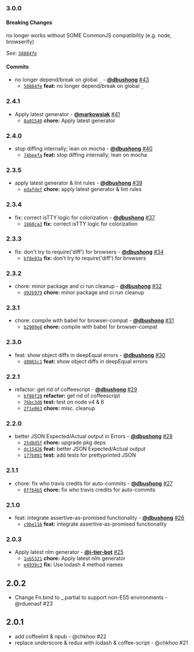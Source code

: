 ### 3.0.0

#### Breaking Changes

no longer works without SOME CommonJS compatibility (e.g. node, browserify)

*See: [`58884fe`](https://github.com/groupon/assertive/commit/58884feb9912ad40b32adac84923b85ceb6c7716)*

#### Commits

* no longer depend/break on global `_` - **[@dbushong](https://github.com/dbushong)** [#43](https://github.com/groupon/assertive/pull/43)
  - [`58884fe`](https://github.com/groupon/assertive/commit/58884feb9912ad40b32adac84923b85ceb6c7716) **feat:** no longer depend/break on global `_`


### 2.4.1

* Apply latest generator - **[@markowsiak](https://github.com/markowsiak)** [#41](https://github.com/groupon/assertive/pull/41)
  - [`8a01540`](https://github.com/groupon/assertive/commit/8a01540c8722b30f3dbf3b996667cdda9b89f49d) **chore:** Apply latest generator


### 2.4.0

* stop diffing internally; lean on mocha - **[@dbushong](https://github.com/dbushong)** [#40](https://github.com/groupon/assertive/pull/40)
  - [`74beefa`](https://github.com/groupon/assertive/commit/74beefae671795e09bae68c107114456fd3b14a3) **feat:** stop diffing internally; lean on mocha


### 2.3.5

* apply latest generator & lint rules - **[@dbushong](https://github.com/dbushong)** [#39](https://github.com/groupon/assertive/pull/39)
  - [`edafdef`](https://github.com/groupon/assertive/commit/edafdefe3db0eadee5566d09ce22eb0fc3d9cad8) **chore:** apply latest generator & lint rules


### 2.3.4

* fix: correct isTTY logic for colorization - **[@dbushong](https://github.com/dbushong)** [#37](https://github.com/groupon/assertive/pull/37)
  - [`1860ca3`](https://github.com/groupon/assertive/commit/1860ca3402fb8960ec037fdadcd57fb2ef9dfc0c) **fix:** correct isTTY logic for colorization


### 2.3.3

* fix: don't try to require('diff') for browsers - **[@dbushong](https://github.com/dbushong)** [#34](https://github.com/groupon/assertive/pull/34)
  - [`bf8e03a`](https://github.com/groupon/assertive/commit/bf8e03a22da8f584df54f07264f96eaedc0418fb) **fix:** don't try to require('diff') for browsers


### 2.3.2

* chore: minor package and ci run cleanup - **[@dbushong](https://github.com/dbushong)** [#32](https://github.com/groupon/assertive/pull/32)
  - [`d92b979`](https://github.com/groupon/assertive/commit/d92b979dfb75f79d05473707b1e1bdce3b613958) **chore:** minor package and ci run cleanup


### 2.3.1

* chore: compile with babel for browser-compat - **[@dbushong](https://github.com/dbushong)** [#31](https://github.com/groupon/assertive/pull/31)
  - [`b2909e8`](https://github.com/groupon/assertive/commit/b2909e8548006e0fb62ade6b43d6c342ebab9282) **chore:** compile with babel for browser-compat


### 2.3.0

* feat: show object diffs in deepEqual errors - **[@dbushong](https://github.com/dbushong)** [#30](https://github.com/groupon/assertive/pull/30)
  - [`d8065c1`](https://github.com/groupon/assertive/commit/d8065c17d110778d4e31b8eef146083a1add1263) **feat:** show object diffs in deepEqual errors


### 2.2.1

* refactor: get rid of coffeescript - **[@dbushong](https://github.com/dbushong)** [#29](https://github.com/groupon/assertive/pull/29)
  - [`bf88f28`](https://github.com/groupon/assertive/commit/bf88f284dbc11756213803be67033c5d3a4ded24) **refactor:** get rid of coffeescript
  - [`76bc3d0`](https://github.com/groupon/assertive/commit/76bc3d050a0cc8e50494726b360c8bac6f1aab04) **test:** test on node v4 & 6
  - [`2f1e063`](https://github.com/groupon/assertive/commit/2f1e063ce1c60c5579e178a2b71c1bd7c5815bbc) **chore:** misc. cleanup


### 2.2.0

* better JSON Expected/Actual output in Errors - **[@dbushong](https://github.com/dbushong)** [#28](https://github.com/groupon/assertive/pull/28)
  - [`25d8d5f`](https://github.com/groupon/assertive/commit/25d8d5f3115a753e26b92979160e7280f1137d00) **chore:** upgrade pkg deps
  - [`dc15426`](https://github.com/groupon/assertive/commit/dc15426a44cc91e5c70b4417764ca1e955e71c1a) **feat:** better JSON Expected/Actual output
  - [`177b881`](https://github.com/groupon/assertive/commit/177b88178f2194ea368ea9075e2ac2ddd1e94a08) **test:** add tests for prettyprinted JSON


### 2.1.1

* chore: fix who travis credits for auto-commits - **[@dbushong](https://github.com/dbushong)** [#27](https://github.com/groupon/assertive/pull/27)
  - [`0ff64b5`](https://github.com/groupon/assertive/commit/0ff64b53cdbdcbe82fe6cf5df21a0255305c0300) **chore:** fix who travis credits for auto-commits


### 2.1.0

* feat: integrate assertive-as-promised functionality - **[@dbushong](https://github.com/dbushong)** [#26](https://github.com/groupon/assertive/pull/26)
  - [`c9be116`](https://github.com/groupon/assertive/commit/c9be1165235696c773b50b0b80e15ec6bb143633) **feat:** integrate assertive-as-promised functionality


### 2.0.3

* Apply latest nlm generator - **[@i-tier-bot](https://github.com/i-tier-bot)** [#25](https://github.com/groupon/assertive/pull/25)
  - [`1eb5321`](https://github.com/groupon/assertive/commit/1eb5321691d6ca51287ded93d1ac00bee5037baa) **chore:** Apply latest nlm generator
  - [`e4939c3`](https://github.com/groupon/assertive/commit/e4939c385b9ca79c0476918b43ae0c917e929004) **fix:** Use lodash 4 method names


2.0.2
-----
* Change Fn.bind to _.partial to support non-ES5 environments - @rduenasf #23

2.0.1
-----
* add coffeelint & npub - @chkhoo #22
* replace underscore & redux with lodash & coffee-script - @chkhoo #21
